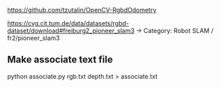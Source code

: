 https://github.com/tzutalin/OpenCV-RgbdOdometry

https://cvg.cit.tum.de/data/datasets/rgbd-dataset/download#freiburg2_pioneer_slam3
-> Category: Robot SLAM / fr2/pioneer_slam3

## Make associate text file
python associate.py rgb.txt depth.txt > associate.txt 